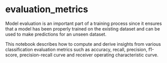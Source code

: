 # evaluation_metrics
Model evaluation is an important part of a training process since it ensures that a model has been properly trained on the existing dataset and can be used to make predictions for an unseen dataset.

This notebook describes how to compute and derive insights from various classification evaluation metrics such as accuracy, recall, precision, f1-score, precision-recall curve and receiver operating characteristic curve. 
